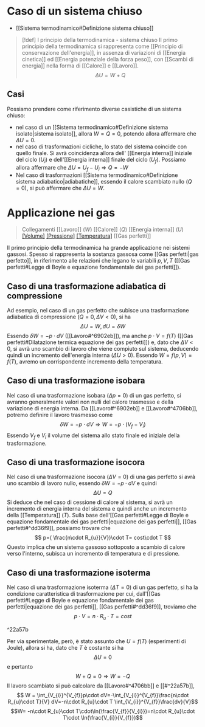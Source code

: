 # Caso di un sistema chiuso
- [[Sistema termodinamico#Definizione sistema chiuso]]

>[!def] I principio della termodinamica - sistema chiuso
Il primo principio della termodinamica si rappresenta come [[Principio di conservazione dell'energia]], in assenza di variazioni di [[Energia cinetica]] ed [[Energia potenziale della forza peso]], con [[Scambi di energia]] nella forma di [[Calore]] e [[Lavoro]].
>$$\Delta U = W+Q$$

## Casi
Possiamo prendere come riferimento diverse casistiche di un sistema chiuso:
- nel caso di un [[Sistema termodinamico#Definizione sistema isolato|sistema isolato]], allora $W=Q=0$, potendo allora affermare che $\Delta U = 0$.
- nel caso di trasformazioni cicliche, lo stato del sistema coincide con quello finale. Si avrà coincidenza allora dell' [[Energia interna]] iniziale del ciclo $(U_{i})$ e dell'[[Energia interna]] finale del ciclo $(U_f)$. 
  Possiamo allora affermare che $\Delta U =U_{f}-U_{i}\Rightarrow Q=-W$
- Nel caso di trasformazioni [[Sistema termodinamico#Definizione sistema adiabatico|adiabatiche]], essendo il calore scambiato nullo $(Q=0)$, si può affermare che $\Delta U=W$.
# Applicazione nei gas

>  Collegamenti
> [[Lavoro]] ($W$)
> [[Calore]] ($Q$)
> [[Energia interna]] ($U$)
> [[Volume]]($V$)
> [[Pressione]]($p$)
> [[Temperatura]]($T$)
> [[Gas perfetti]]

Il primo principio della termodinamica ha grande applicazione nei sistemi gassosi.
Spesso si rappresenta la sostanza gassosa come [[Gas perfetti|gas perfetto]], in riferimento alle relazioni che legano le variabili $p,V, T$ ([[Gas perfetti#Legge di Boyle e equazione fondamentale dei gas perfetti]]).
## Caso di una trasformazione adiabatica di compressione
Ad esempio, nel caso di un gas perfetto che subisce una trasformazione adiabatica di compressione ($Q=0,\Delta V<0$), si ha 
$$
\Delta U = W, dU=\delta W
$$
Essendo $\delta W = -p\cdot dV$ ([[Lavoro#^6902eb]]), ma anche $p\cdot V = f(T)$ ([[Gas perfetti#Dilatazione termica equazione dei gas perfetti]]) e, dato che $\Delta V<0$, si avrà uno scambio di lavoro che viene compiuto sul sistema, deducendo quindi un incremento dell'energia interna $(\Delta U>0)$.
Essendo $W=f(p,V)=f(T)$, avremo un corrispondente incremento della temperatura.
## Caso di una trasformazione isobara
Nel caso di una trasformazione isobara ($\Delta p=0$) di un gas perfetto, si avranno generalmente valori non nulli del calore trasmesso e della variazione di energia interna.
Da [[Lavoro#^6902eb]] e [[Lavoro#^4706bb]], potremo definire il lavoro trasmesso come
$$
\delta W = -p\cdot dV \Rightarrow W=-p\cdot(V_{f}-V_{i})
$$
Essendo $V_{f}$ e $V_{i}$ il volume del sistema allo stato finale ed iniziale della trasformazione.
## Caso di una trasformazione isocora 
Nel caso di una trasformazione isocora ($\Delta V=0$) di una gas perfetto si avrà uno scambio di lavoro nullo, essendo $\delta W =-p\cdot dV$ e quindi 
$$
\Delta U = Q
$$
Si deduce che nel caso di cessione di calore al sistema, si avrà un incremento di energia interna del sistema e quindi anche un incremento della [[Temperatura]] ($T$).
Sulla base dell'[[Gas perfetti#Legge di Boyle e equazione fondamentale dei gas perfetti|equazione dei gas perfetti]], [[Gas perfetti#^dd36f9]], possiamo trovare che
$$
p=( \frac{n\cdot R_{u}}{V})\cdot T= cost\cdot T
$$
Questo implica che un sistema gassoso sottoposto a scambio di calore verso l'interno, subisca un incremento di temperatura e di pressione.
## Caso di una trasformazione isoterma
Nel caso di una trasformazione isoterma $(\Delta T=0)$ di un gas perfetto, si ha la condizione caratteristica di trasformazione per cui, dall'[[Gas perfetti#Legge di Boyle e equazione fondamentale dei gas perfetti|equazione dei gas perfetti]], [[Gas perfetti#^dd36f9]], troviamo che
$$
p\cdot V=n\cdot R_{u}\cdot T=cost
$$

^22a57b

Per via sperimentale, però, è stato assunto che $U=f(T)$ (esperimenti di Joule), allora si ha, dato che $T$ è costante si ha
$$
\Delta U =0
$$
e pertanto 
$$
W+Q=0\Rightarrow W=-Q
$$
Il lavoro scambiato si può calcolare da [[Lavoro#^4706bb]] e [[#^22a57b]],
$$
W = \int_{V_{i}}^{V_{f}}p\cdot dV=-\int_{V_{i}}^{V_{f}}\frac{n\cdot R_{u}\cdot T}{V}
dV=-n\cdot R_{u}\cdot T \int_{V_{i}}^{V_{f}}\frac{dv}{V}$$
$$W= -n\cdot R_{u}\cdot T\cdot\ln(\frac{V_{f}}{V_{i}})=n\cdot R_{u}\cdot T\cdot \ln(\frac{V_{i}}{V_{f}})$$

